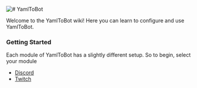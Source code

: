 ![# YamlToBot](assets/logos/yamltobot-logo256.png)

Welcome to the YamlToBot wiki!
Here you can learn to configure and use YamlToBot.

### Getting Started

Each module of YamlToBot has a slightly different setup. So to begin, select your module

- [Discord](wiki/discord/Getting-Started)
- [Twitch](wiki/twitch/Getting-Started)
